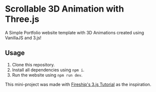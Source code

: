 # Scrollable 3D Animation with Three.js

A Simple Portfolio website template with 3D Animations created using VanillaJS and 3.js!

## Usage

1. Clone this repository.
2. Install all dependencies using ```npm i```.
3. Run the website using ```npm run dev```.

This mini-project was made with [Fireship's 3.js Tutorial](https://youtu.be/Q7AOvWpIVHU) as the inspiration.
